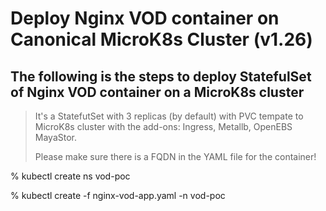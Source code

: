 # Deploy Nginx VOD container on Canonical MicroK8s Cluster (v1.26)

The following is the steps to deploy StatefulSet of Nginx VOD container on a MicroK8s cluster
---
> It's a StatefutSet with 3 replicas (by default) with PVC tempate to MicroK8s cluster with the add-ons: Ingress, Metallb, OpenEBS MayaStor.
>
> Please make sure there is a FQDN in the YAML file for the container! 

% kubectl create ns vod-poc

% kubectl create -f nginx-vod-app.yaml -n vod-poc
